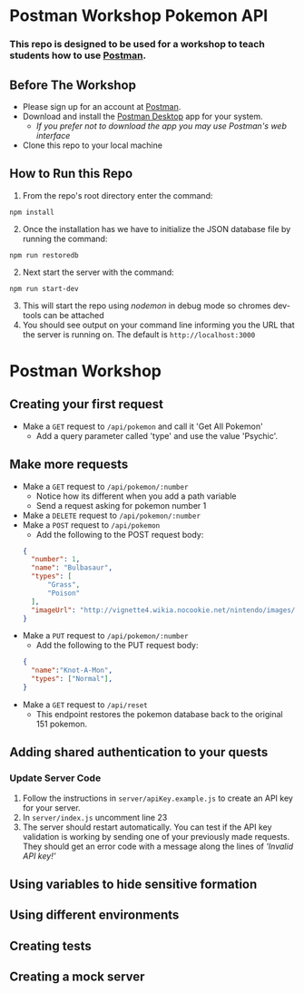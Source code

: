 # Postman Workshop Pokemon API
### This repo is designed to be used for a workshop to teach students how to use [Postman](https://www.postman.com/). 

## Before The Workshop
- Please sign up for an account at [Postman](https://www.postman.com/).
- Download and install the [Postman Desktop](https://www.postman.com/downloads/) app for your system.
  * *If you prefer not to download the app you may use Postman's web interface*
- Clone this repo to your local machine

## How to Run this Repo
1. From the repo's root directory enter the command:  
```
npm install
```
2. Once the installation has we have to initialize the JSON database file by running the command:  
```
npm run restoredb
```
2. Next start the server with the command:  
 ```
 npm run start-dev
 ```
3. This will start the repo using *nodemon* in debug mode so chromes dev-tools can be attached
4. You should see output on your command line informing you the URL that the server is running on. The default is ```http://localhost:3000```

# Postman Workshop
## Creating your first request
- Make a ```GET``` request to ```/api/pokemon``` and call it 'Get All Pokemon'
  * Add a query parameter called 'type' and use the value 'Psychic'.
## Make more requests
- Make a ```GET``` request to ```/api/pokemon/:number```
  * Notice how its different when you add a path variable
  * Send a request asking for pokemon number 1
- Make a ```DELETE``` request to ```/api/pokemon/:number```
- Make a ```POST``` request to ```/api/pokemon```
  * Add the following to the POST request body:  
  ``` JSON
  {
    "number": 1,
    "name": "Bulbasaur",
    "types": [
        "Grass",
        "Poison"
    ],
    "imageUrl": "http://vignette4.wikia.nocookie.net/nintendo/images/4/43/Bulbasaur.png/revision/latest?cb=20141002083518&path-prefix=en"
  }
  ```
- Make a ```PUT``` request to ```/api/pokemon/:number```
  * Add the following to the PUT request body:  
  ``` JSON
  {
    "name":"Knot-A-Mon",
    "types": ["Normal"],
  }
  ```
- Make a ```GET``` request to ```/api/reset```
  * This endpoint restores the pokemon database back to the original 151 pokemon.
## Adding shared authentication to your quests
### Update Server Code
1. Follow the instructions in ```server/apiKey.example.js``` to create an API key for your server.
2. In ```server/index.js``` uncomment line 23
3. The server should restart automatically.  You can test if the API key validation is working by sending one of your previously made requests.  They should get an error code with a message along the lines of *'Invalid API key!'*
## Using variables to hide sensitive formation
## Using different environments
## Creating tests
## Creating a mock server
